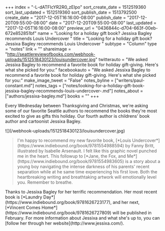 +++
index = "-L-dATFIcYR2R0_zEIpo"
sort_create_date = 1512519360
sort_last_updated = 1512519360
sort_publish_date = 1513792500
create_date = "2017-12-05T16:16:00-08:00"
publish_date = "2017-12-20T09:55:00-08:00"
date = "2017-12-20T09:55:00-08:00"
last_updated = "2017-12-05T16:16:00-08:00"
preview_url = "0436844c-d704-663f-00eb-672e852851bf"
name = "Looking for a holiday gift book? Jessixa Bagley recommends Louis Undercover "
title = "Looking for a holiday gift book? Jessixa Bagley recommends Louis Undercover "
subtype = "Column"
type = "notes"
link = ""
shareimage = "http://seattlereviewofbooks.com/webhook-uploads/1512518430123/louisundercover.jpg"
twitterauto = "We asked Jessixa Bagley to recommend a favorite book for holiday gift-giving. Here's what she picked for you:"
facebookauto = "We asked Jessixa Bagley to recommend a favorite book for holiday gift-giving. Here's what she picked for you:"
make_image_tweet = "False"
notes_byline = ["writers/paul-constant.md"]
notes_tags = ["notes/looking-for-a-holiday-gift-book-jessixa-bagley-recommends-louis-undercover-.md"]
notes_about = ["authors/jessixa-bagley.md"]
books = ""
+++
<p class="intro">Every Wednesday between Thanksgiving and Christmas, we're asking some of our favorite Seattle authors to recommend the books they're most excited to give as gifts this holiday. Our fourth author is childrens' book author and cartoonist Jessixa Bagley.</p>

<p class="image">![](/webhook-uploads/1512518430123/louisundercover.jpg)</p>

<blockquote>I'm happy to recommend my new favorite book, [*Louis Undercover*](https://www.indiebound.org/book/9781554988594) by Fanny Britt, illustrated by Isabelle Arsenault. I felt like this graphic novel punched me in the heart. This followup to [*Jane, the Fox, and Me*](https://www.indiebound.org/book/9781554983605) is a story about a young boy navigating the intense darkness of his parents' recent separation while at he same time experiencing his first love. Both the heartbreaking writing and breathtaking artwork will emotionally level you. Remember to breathe.</blockquote>

<p class="footer">Thanks to Jessixa Bagley for her terrific recommendation. Her most recent book is [*Laundry Day*](https://www.indiebound.org/book/9781626723177), and her next, [*Vincent Comes Home*](https://www.indiebound.org/book/9781626727809) will be published in February. For more information about Jessixa and what she's up to, you can [follow her through her website](http://www.jessixa.com/).</p>